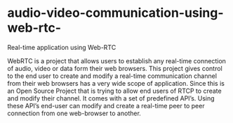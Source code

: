 # audio-video-communication-using-web-rtc-
Real-time application using Web-RTC

WebRTC is a project that allows users to establish any real-time connection of audio, video or data form their web browsers. This project gives control to the end user to create and modify a real-time communication channel from their web browsers has a very wide scope of application. Since this is an Open Source Project that is trying to allow end users of RTCP to create and modify their channel. It comes with a set of predefined API’s. Using these API’s end-user can modify and create a real-time peer to peer connection from one web-browser to another.
